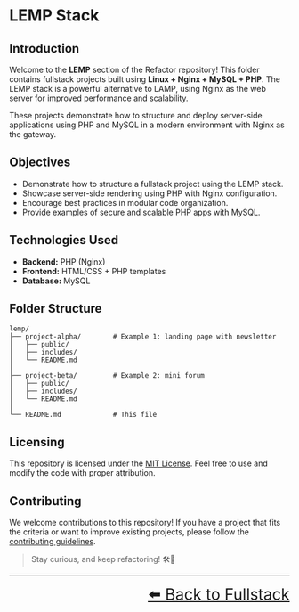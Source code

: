 # LEMP Stack

## Introduction

Welcome to the **LEMP** section of the Refactor repository! This folder contains fullstack projects built using **Linux + Nginx + MySQL + PHP**. The LEMP stack is a powerful alternative to LAMP, using Nginx as the web server for improved performance and scalability.

These projects demonstrate how to structure and deploy server-side applications using PHP and MySQL in a modern environment with Nginx as the gateway.

## Objectives

- Demonstrate how to structure a fullstack project using the LEMP stack.
- Showcase server-side rendering using PHP with Nginx configuration.
- Encourage best practices in modular code organization.
- Provide examples of secure and scalable PHP apps with MySQL.

## Technologies Used

- **Backend:** PHP (Nginx)
- **Frontend:** HTML/CSS + PHP templates
- **Database:** MySQL

## Folder Structure

```text
lemp/
├── project-alpha/        # Example 1: landing page with newsletter
│   ├── public/
│   ├── includes/
│   └── README.md
│
├── project-beta/         # Example 2: mini forum
│   ├── public/
│   ├── includes/
│   └── README.md
│
└── README.md             # This file
```

## Licensing

This repository is licensed under the [MIT License](../../LICENSE). Feel free to use and modify the code with proper attribution.

## Contributing

We welcome contributions to this repository! If you have a project that fits the criteria or want to improve existing projects, please follow the [contributing guidelines](../../CONTRIBUTING.md).

> Stay curious, and keep refactoring! 🛠️🚀

---

<div align="right" style="font-size: 2em;">
    <a href="../README.md">⬅️ Back to Fullstack</a>
</div>

